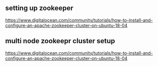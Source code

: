 ## setting up zookeeper 
https://www.digitalocean.com/community/tutorials/how-to-install-and-configure-an-apache-zookeeper-cluster-on-ubuntu-18-04


## multi node zookeepr cluster setup 
https://www.digitalocean.com/community/tutorials/how-to-install-and-configure-an-apache-zookeeper-cluster-on-ubuntu-18-04

